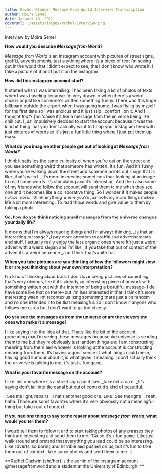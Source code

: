 ```yaml
---
title: Rachel Gladwin Message From World Interview Transcription
author: Moira Semel
date: January 19, 2022
coverurl: ./assets/images/rachel-interview.png
---
```


Interview by Moira Semel

**How would you describe _Message from World_?**

_Message from World_ is an instagram account with pictures of street signs, graffiti, advertisements, just anything where it’s a piece of text I’m seeing out in the world that I didn’t expect to see, that I don’t know who wrote it. I take a picture of it and I put it on the instagram. 

**How did this instagram account start?**

It started when I was interrailing. I had been taking a lot of photos of texts when I was traveling because I’m very drawn to when there's a weird sticker or just like someone's written something funny. There was this huge billboard outside the airport when I was going home, I was flying by myself for the first time so I was anxious and it just said _comfort _on it. And I thought _that’s fun_ ‘cause it’s like a message from the universe being like chill out. I just impulsively decided to start the account because it was the kind of thing that you don’t actually want to fill up your instagram feed with just pictures of words so it's just a fun little thing where I just put them up there.

**What do you imagine other people get out of looking at _Message from World?_**

I think it satisfies the same curiosity of when you’re out on the street and you see something weird that someone has written. It's fun. And it’s funny when you’re walking down the street and someone points out a sign that is like _that’s weird. _It’s more interesting sometimes than looking at an image to read some words. It’s stimulating and it’s interesting. And then also some of my friends who follow the account will send them to me when they see one and it becomes like a collaborative thing. So I wonder if it makes people notice more. I think anything where you’re just noticing more things makes life a bit more interesting. To read those words and give value to them by taking a photo. 

**So, how do you think noticing small messages from the universe changes your daily life?**

It means that I’m always reading things and I’m always thinking, _is that an interesting message? _I pay more attention to graffiti and advertisements and stuff. I actually really enjoy the less organic ones where it’s just a weird advert with a weird slogan and I’m like _if you take that out of context of the advert it’s a weird sentence _and I think that’s quite fun. 

**When you take pictures are you thinking of how the followers might view it or are you thinking about your own interpretation?**

I’m kind of thinking about both. I don’t love taking pictures of something that’s very obvious, like if it’s already an interesting piece of artwork with something written out with the intention of being a beautiful message– I do have some like that on there–  but I’m less interested in that. I think it’s more interesting when I’m recontextualizing something that’s just a bit random and no one intended it to be that meaningful. So I don’t know if anyone who follows me cares but I don’t want to go too cheesy. 

**Do you see the messages as from the universe or are the viewers the ones who make it a message?**

I like buying into the idea of that. That’s like the bit of the account, pretending that I’m seeing these messages because the universe is sending them to me but they’re obviously just random things and I am constructing meaning from them and whoever is looking at the account is constructing meaning from them. It’s having a good sense of what things could mean, having good humour about it, is what gives it meaning. I don’t actually think the universe is talking to me, it's just a fun game. 

**What is your favorite message on the account?**

I like this one where it's a street sign and it says _take extra care. _It’s saying don’t fall into the canal but out of context it’s kind of beautiful. 

_See the light, repairs. _That’s another good one. Like _See the light!. _Yeah, haha. Those are some favorites where it’s very obviously not a meaningful thing but taken out of context.

**If you had one thing to say to the reader about _Message from World_, what would you tell them?**

I would tell them to follow it and to start taking photos of any phrases they think are interesting and send them to me. ‘Cause it’s a fun game. Like just walk around and pretend that everything you read could be so interesting. Like adverts, so boring and horrible and pushed on us, but it’s fun to take them out of context. Take some photos and send them to me. :)

**Rachel Gladwin (she/her) is the admin of the instagram account @messagefromworld and a student at the University of Edinburgh.  ** 